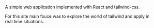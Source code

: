 A simple web application implemented with React and tailwind-css. 

For this site main fouce was to explore the world of tailwind and apply in real time situations. 
